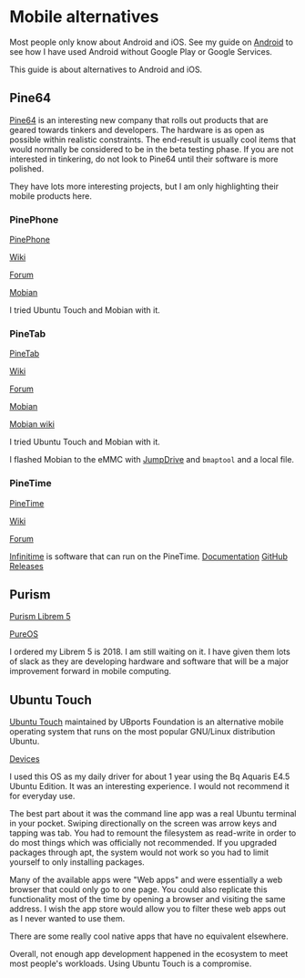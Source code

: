 # Mobile alternatives

Most people only know about Android and iOS.  See my guide on
[Android](https://github.com/TechnologyClassroom/SetupNotes/blob/master/os/mobile/android.md)
to see how I have used Android without Google Play or Google Services.

This guide is about alternatives to Android and iOS.

## Pine64

[Pine64](https://www.pine64.org/) is an interesting new company that rolls out
products that are geared towards tinkers and developers.  The hardware is as
open as possible within realistic constraints.  The end-result is usually cool
items that would normally be considered to be in the beta testing phase.  If
you are not interested in tinkering, do not look to Pine64 until their software
is more polished.

They have lots more interesting projects, but I am only highlighting their
mobile products here.

### PinePhone

[PinePhone](https://www.pine64.org/pinephone/)

[Wiki](https://wiki.pine64.org/index.php/PinePhone)

[Forum](https://forum.pine64.org/forumdisplay.php?fid=120)

[Mobian](mobian-project.org/)

I tried Ubuntu Touch and Mobian with it.

### PineTab

[PineTab](https://www.pine64.org/pinetab/)

[Wiki](https://wiki.pine64.org/index.php/PineTab)

[Forum](https://forum.pine64.org/forumdisplay.php?fid=140)

[Mobian](mobian-project.org/)

[Mobian wiki](https://wiki.mobian-project.org/doku.php?id=install)

I tried Ubuntu Touch and Mobian with it.

I flashed Mobian to the eMMC with
[JumpDrive](https://github.com/dreemurrs-embedded/Jumpdrive/releases)
and `bmaptool` and a local file.

### PineTime

[PineTime](https://www.pine64.org/pinetime/)

[Wiki](https://wiki.pine64.org/index.php/PineTime)

[Forum](https://forum.pine64.org/forumdisplay.php?fid=134)

[Infinitime](https://infinitime.io/) is software that can run on the PineTime.  [Documentation](https://infinitime.io/documentation/) [GitHub](https://github.com/JF002/InfiniTime) [Releases](https://github.com/JF002/InfiniTime/releases)

## Purism

[Purism Librem 5](https://puri.sm/products/librem-5/)

[PureOS](https://pureos.net/)

I ordered my Librem 5 is 2018.  I am still waiting on it.  I have given them
lots of slack as they are developing hardware and software that will be a major
improvement forward in mobile computing.

## Ubuntu Touch

[Ubuntu Touch](https://ubuntu-touch.io/) maintained by UBports Foundation is an
alternative mobile operating system that runs on the most popular GNU/Linux
distribution Ubuntu.

[Devices](https://devices.ubuntu-touch.io/)

I used this OS as my daily driver for about 1 year using
the Bq Aquaris E4.5 Ubuntu Edition.  It was an interesting experience.  I would
not recommend it for everyday use.

The best part about it was the command line app was a real Ubuntu terminal in
your pocket.  Swiping directionally on the screen was arrow keys and tapping
was tab.  You had to remount the filesystem as read-write in order to do most
things which was officially not recommended.  If you upgraded packages through
apt, the system would not work so you had to limit yourself to only installing
packages.

Many of the available apps were "Web apps" and were essentially a web browser
that could only go to one page.  You could also replicate this functionality
most of the time by opening a browser and visiting the same address.  I wish
the app store would allow you to filter these web apps out as I never wanted
to use them.

There are some really cool native apps that have no equivalent elsewhere.

Overall, not enough app development happened in the ecosystem to meet most
people's workloads.  Using Ubuntu Touch is a compromise.
